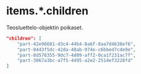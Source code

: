 # items.\*.children

Teosluettelo-objektin poikaset.

```JSON
"children": [
    "part-42e96681-d3c4-44b4-8a6f-8aa7d4638ef6",
    "part-0443f5dc-42da-48ab-974e-c6bbed7cde9e",
    "part-8d576355-9dc7-4d09-aff2-0ca1f231ac7f",
    "part-3067a3bc-a7f5-4495-a2e2-2514ef3228fd"
]
```